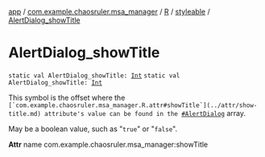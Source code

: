 [app](../../../index.md) / [com.example.chaosruler.msa_manager](../../index.md) / [R](../index.md) / [styleable](index.md) / [AlertDialog_showTitle](.)

# AlertDialog_showTitle

`static val AlertDialog_showTitle: `[`Int`](https://kotlinlang.org/api/latest/jvm/stdlib/kotlin/-int/index.html)
`static val AlertDialog_showTitle: `[`Int`](https://kotlinlang.org/api/latest/jvm/stdlib/kotlin/-int/index.html)

This symbol is the offset where the ``[`com.example.chaosruler.msa_manager.R.attr#showTitle`](../attr/show-title.md) attribute's value can be found in the ``[`#AlertDialog`](-alert-dialog.md) array.

May be a boolean value, such as "`true`" or "`false`".

**Attr**
name com.example.chaosruler.msa_manager:showTitle

